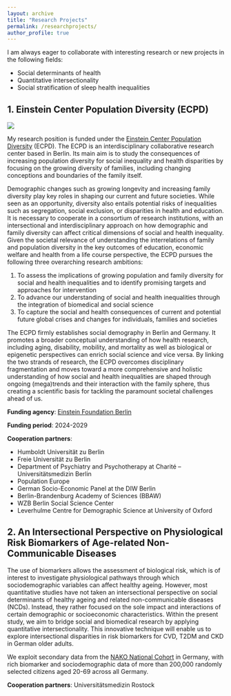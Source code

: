 ```yaml
---
layout: archive
title: "Research Projects"
permalink: /researchprojects/
author_profile: true
---
```


I am always eager to collaborate with interesting research or new projects in the following fields:
* Social determinants of health
* Quantitative intersectionality
* Social stratification of sleep health inequalities

## 1. Einstein Center Population Diversity (ECPD)

![](https://e-alonsop.github.io/imges/ecpd_horizontal.png)

My research position is funded under the [Einstein Center Population Diversity](https://medizinsoziologie-reha-wissenschaft.charite.de/en/research/aging_research/einstein_center_population_diversity/) (ECPD). The ECPD is an interdisciplinary collaborative research center based in Berlin. Its main aim is to study the consequences of increasing population diversity for social inequality and health disparities by focusing on the growing diversity of families, including changing conceptions and boundaries of the family itself. 

Demographic changes such as growing longevity and increasing family diversity play key roles in shaping our current and future societies. While seen as an opportunity, diversity also entails potential risks of inequalities such as segregation, social exclusion, or disparities in health and education. It is necessary to cooperate in a consortium of research institutions, with an intersectional and interdisciplinary approach on how demographic and family diversity can affect critical dimensions of social and health inequality. Given the societal relevance of understanding the interrelations of family and population diversity in the key outcomes of education, economic welfare and health from a life course perspective, the ECPD pursues the following three overarching research ambitions:

1. To assess the implications of growing population and family diversity for social and health inequalities and to identify promising targets and approaches for intervention
2. To advance our understanding of social and health inequalities through the integration of biomedical and social science
3. To capture the social and health consequences of current and potential future global crises and changes for individuals, families and societies

The ECPD firmly establishes social demography in Berlin and Germany. It promotes a broader conceptual understanding of how health research, including aging, disability, mobility, and mortality as well as biological or epigenetic perspectives can enrich social science and vice versa. By linking the two strands of research, the ECPD overcomes disciplinary fragmentation and moves toward a more comprehensive and holistic understanding of how social and health inequalities are shaped through ongoing (mega)trends and their interaction with the family sphere, thus creating a scientific basis for tackling the paramount societal challenges ahead of us.

**Funding agency**: [Einstein Foundation Berlin](https://www.einsteinfoundation.de/en/foundation/about-us/)

**Funding period**: 2024-2029

**Cooperation partners**: 
* Humboldt Universität zu Berlin
* Freie Universität zu Berlin
* Department of Psychiatry and Psychotherapy at Charité – Universitätsmedizin Berlin
* Population Europe
* German Socio-Economic Panel at the DIW Berlin
* Berlin-Brandenburg Academy of Sciences (BBAW)
* WZB Berlin Social Science Center
* Leverhulme Centre for Demographic Science at University of Oxford

## 2. An Intersectional Perspective on Physiological Risk Biomarkers of Age-related Non-Communicable Diseases

The use of biomarkers allows the assessment of biological risk, which is of interest to investigate physiological pathways through which sociodemographic variables can affect healthy ageing. However, most quantitative studies have not taken an intersectional perspective on social determinants of healthy ageing and related non-communicable diseases (NCDs). Instead, they rather focused on the sole impact and interactions of certain demographic or socioeconomic characteristics. Within the present study, we aim to bridge social and biomedical research by applying quantitative intersectionality. This innovative technique will enable us to explore intersectional disparities in risk biomarkers for CVD, T2DM and CKD in German older adults.

We exploit secondary data from the [NAKO National Cohort](https://nako.de/informationen-auf-englisch/) in Germany, with rich biomarker and sociodemographic data of more than 200,000 randomly selected citizens aged 20-69 across all Germany. 

**Cooperation partners**: Universitätsmedizin Rostock
